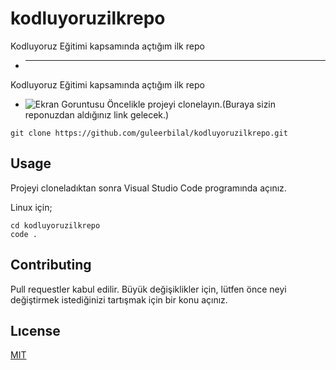 # kodluyoruzilkrepo
Kodluyoruz Eğitimi kapsamında açtığım ilk repo
+ ---
Kodluyoruz Eğitimi kapsamında açtığım ilk repo
+ ![Ekran Goruntusu](https://user-images.githubusercontent.com/101988921/159285156-9178812f-cff3-47a1-808e-f9cce50f902c.png)
Öncelikle projeyi clonelayın.(Buraya sizin reponuzdan aldığınız link gelecek.)
```
git clone https://github.com/guleerbilal/kodluyoruzilkrepo.git
```
## Usage
Projeyi cloneladıktan sonra Visual Studio Code programında açınız.

Linux için;
```
cd kodluyoruzilkrepo
code .
```
## Contributing
Pull requestler kabul edilir. Büyük değişiklikler için, lütfen önce neyi değiştirmek istediğinizi tartışmak için bir konu açınız.
## Lıcense
[MIT](https://choosealicense.com/licenses/mit/)
